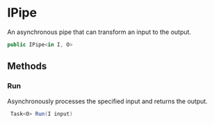 # IPipe
An asynchronous pipe that can transform an input to the output.

```cs
public IPipe<in I, O> 
```

## Methods
### Run
Asynchronously processes the specified input and returns the output.

```cs
 Task<O> Run(I input)
```

